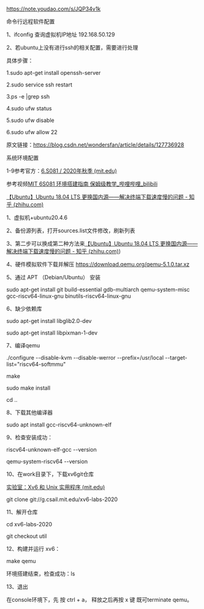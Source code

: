 
 https://note.youdao.com/s/JQP34v1k

 
<a name="3060-1621846615933"></a><a name="paxb-1715838524053"></a>命令行远程软件配置

<a name="kfk9-1715839102370"></a>1、ifconfig 查询虚拟机IP地址 192.168.50.129

<a name="9bqt-1715839093578"></a>2、若ubuntu上没有进行ssh的相关配置，需要进行处理

<a name="opiz-1715839647676"></a>具体步骤：

<a name="85lo-1715839647678"></a>1.sudo apt-get install openssh-server

<a name="ltqs-1715839647680"></a>2.sudo service ssh restart

<a name="kinn-1715839647682"></a>3.ps -e |grep ssh

<a name="pejo-1715839647684"></a>4.sudo ufw status

<a name="me9i-1715839647686"></a>5.sudo ufw disable

<a name="9x8d-1715839647688"></a>6.sudo ufw allow 22

<a name="okxm-1715839647696"></a>原文链接：<https://blog.csdn.net/wondersfan/article/details/127736928>

<a name="mvcq-1715839093702"></a><a name="4jxk-1715839093872"></a>系统环境配置

<a name="uug9-1715840179687"></a>1-9参考官方：[6.S081 / 2020年秋季 (mit.edu)](https://pdos.csail.mit.edu/6.828/2020/tools.html)

<a name="t99e-1715838580678"></a>参考视频[MIT 6S081 环境搭建指南 保姆级教学_哔哩哔哩_bilibili](https://www.bilibili.com/video/BV11K4y127Qk/?spm_id_from=333.337.search-card.all.click&vd_source=75e617bff5051d6e839b2b1208469798)

<a name="bnbn-1715838644475"></a>[【Ubuntu】Ubuntu 18.04 LTS 更换国内源——解决终端下载速度慢的问题 - 知乎 (zhihu.com)](https://zhuanlan.zhihu.com/p/61228593)

<a name="nccj-1715838534103"></a>1、虚拟机+ubuntu20.4.6

<a name="ecfg-1715842554242"></a><a name="r3lz-1715838558752"></a>2、备份源列表，打开sources.list文件修改，刷新列表

<a name="rvad-1715841795884"></a>3、第二步可以换成第二种方法来[【Ubuntu】Ubuntu 18.04 LTS 更换国内源——解决终端下载速度慢的问题 - 知乎 (zhihu.com)](https://zhuanlan.zhihu.com/p/61228593))

<a name="ayrl-1715842551772"></a><a name="yclw-1715838565300"></a>4、硬件模拟软件下载并解压 <https://download.qemu.org/qemu-5.1.0.tar.xz>


<a name="q9mj-1715839929373"></a><a name="h3xt-1715842549656"></a><a name="ubbl-1715841109878"></a>5、通过 APT （Debian/Ubuntu） 安装

<a name="bx6w-1715841205408"></a>sudo apt-get install git build-essential gdb-multiarch qemu-system-misc gcc-riscv64-linux-gnu binutils-riscv64-linux-gnu 

<a name="emtr-1715842547885"></a><a name="d6ne-1715841360953"></a>6、缺少依赖库

<a name="iklm-1715841379484"></a>sudo apt-get install libglib2.0-dev

<a name="kklv-1715841571260"></a>sudo apt-get install libpixman-1-dev


<a name="um7y-1715842546846"></a><a name="6wfw-1715841359139"></a><a name="9j4m-1715841213465"></a>7、编译qemu

<a name="a9le-1715841262645"></a> ./configure --disable-kvm --disable-werror --prefix=/usr/local --target-list="riscv64-softmmu"

<a name="6qpm-1715841694271"></a>make

<a name="1mtf-1715841711727"></a>sudo make install

<a name="7kei-1715841711729"></a>cd ..

<a name="bccq-1715842545672"></a><a name="j7dv-1715842016226"></a>8、下载其他编译器

<a name="dccy-1715842263228"></a>sudo apt install gcc-riscv64-unknown-elf

<a name="udkz-1715842544583"></a><a name="w8tj-1715842406995"></a>9、检查安装成功：

<a name="l9hv-1715842465828"></a>riscv64-unknown-elf-gcc --version

<a name="hquy-1715842467758"></a>qemu-system-riscv64 --version


<a name="om7z-1715842494476"></a><a name="pgek-1715842541915"></a><a name="nbo7-1715842542246"></a>10、在work目录下，下载xv6git仓库

<a name="qqf8-1715842617984"></a>[实验室：Xv6 和 Unix 实用程序 (mit.edu)](https://pdos.csail.mit.edu/6.828/2020/labs/util.html)

<a name="t742-1715842639771"></a>git clone git://g.csail.mit.edu/xv6-labs-2020



<a name="f4vj-1715842494481"></a><a name="ewb6-1715842959779"></a><a name="6kyw-1715842959784"></a><a name="llp0-1715843034949"></a>11、解开仓库

<a name="fqjj-1715843040746"></a>cd xv6-labs-2020

<a name="rfhu-1715843047629"></a>git checkout util


<a name="jyed-1715843117150"></a><a name="jkwa-1715843117156"></a><a name="je5s-1715843157039"></a>12、构建并运行 xv6：

<a name="x6gc-1715843166230"></a>make qemu

<a name="mfwb-1715843215861"></a><a name="fd8f-1715843215870"></a>环境搭建结束，检查成功：ls


<a name="blgn-1715843343207"></a><a name="ylwr-1715843227945"></a><a name="uhr9-1715843228400"></a>13、退出

<a name="df03-1715843502153"></a>在console环境下，先 按 ctrl + a， 释放之后再按 x 键 既可terminate qemu。

